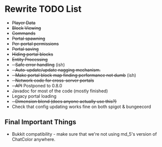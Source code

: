 # Rewrite TODO List

- ~~Player Data~~
- ~~Block Viewing~~
- ~~Commands~~
- ~~Portal spawning~~
- ~~Per-portal permissions~~
- ~~Portal saving~~
- ~~Hiding portal blocks~~
- ~~Entity Processing~~
- ~~- Safe error handling~~ (ish)
- ~~- Auto-update/update nagging mechanism.~~
- ~~- Make portal block map finding performance not dumb~~ (ish)
- ~~- Network code for cross-server portals~~
- ~~- API~~ Postponed to 0.8.0
- Javadoc for most of the code (mostly finished)
- Legacy portal loading
- ~~- Dimension blend (does anyone actually use this?)~~
- Check that config updating works fine on both spigot & bungeecord

## Final Important Things
- Bukkit compatibility - make sure that we're not using md_5's version of ChatColor anywhere.

